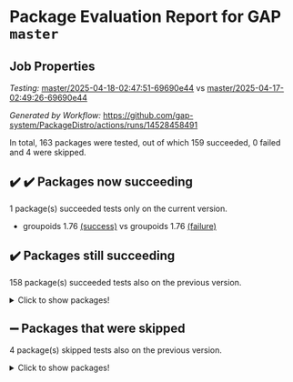 # Package Evaluation Report for GAP `master`

## Job Properties

*Testing:* [master/2025-04-18-02:47:51-69690e44](https://github.com/gap-system/PackageDistro/blob/data/reports/master/2025-04-18-02:47:51-69690e44) vs [master/2025-04-17-02:49:26-69690e44](https://github.com/gap-system/PackageDistro/blob/data/reports/master/2025-04-17-02:49:26-69690e44)

*Generated by Workflow:* https://github.com/gap-system/PackageDistro/actions/runs/14528458491

In total, 163 packages were tested, out of which 159 succeeded, 0 failed and 4 were skipped.

## :heavy_check_mark: :heavy_check_mark: Packages now succeeding

1 package(s) succeeded tests only on the current version.
- groupoids 1.76 [(success)](https://github.com/gap-system/PackageDistro/actions/runs/14528458491/job/40764389245) vs groupoids 1.76 [(failure)](https://github.com/gap-system/PackageDistro/actions/runs/14506715507/job/40697660165)

## :heavy_check_mark: Packages still succeeding

158 package(s) succeeded tests also on the previous version.
<details><summary>Click to show packages!</summary>

- 4ti2interface 2024.11-01 [(success)](https://github.com/gap-system/PackageDistro/actions/runs/14528458491/job/40764370045)
- ace 5.7.0 [(success)](https://github.com/gap-system/PackageDistro/actions/runs/14528458491/job/40764370322)
- aclib 1.3.2 [(success)](https://github.com/gap-system/PackageDistro/actions/runs/14528458491/job/40764370573)
- agt 0.3.1 [(success)](https://github.com/gap-system/PackageDistro/actions/runs/14528458491/job/40764370794)
- alco 1.1.1 [(success)](https://github.com/gap-system/PackageDistro/actions/runs/14528458491/job/40764371002)
- alnuth 3.2.1 [(success)](https://github.com/gap-system/PackageDistro/actions/runs/14528458491/job/40764371235)
- anupq 3.3.1 [(success)](https://github.com/gap-system/PackageDistro/actions/runs/14528458491/job/40764371476)
- atlasrep 2.1.9 [(success)](https://github.com/gap-system/PackageDistro/actions/runs/14528458491/job/40764375969)
- autodoc 2023.06.19 [(success)](https://github.com/gap-system/PackageDistro/actions/runs/14528458491/job/40764376445)
- automata 1.16 [(success)](https://github.com/gap-system/PackageDistro/actions/runs/14528458491/job/40764376789)
- automgrp 1.3.3 [(success)](https://github.com/gap-system/PackageDistro/actions/runs/14528458491/job/40764379045)
- autpgrp 1.11.1 [(success)](https://github.com/gap-system/PackageDistro/actions/runs/14528458491/job/40764379333)
- cap 2025.04-04 [(success)](https://github.com/gap-system/PackageDistro/actions/runs/14528458491/job/40764379567)
- caratinterface 2.3.7 [(success)](https://github.com/gap-system/PackageDistro/actions/runs/14528458491/job/40764379762)
- cddinterface 2024.09.02 [(success)](https://github.com/gap-system/PackageDistro/actions/runs/14528458491/job/40764379968)
- circle 1.6.6 [(success)](https://github.com/gap-system/PackageDistro/actions/runs/14528458491/job/40764380170)
- classicpres 1.22 [(success)](https://github.com/gap-system/PackageDistro/actions/runs/14528458491/job/40764380339)
- cohomolo 1.6.11 [(success)](https://github.com/gap-system/PackageDistro/actions/runs/14528458491/job/40764380553)
- congruence 1.2.7 [(success)](https://github.com/gap-system/PackageDistro/actions/runs/14528458491/job/40764380808)
- corefreesub 0.6 [(success)](https://github.com/gap-system/PackageDistro/actions/runs/14528458491/job/40764381019)
- corelg 1.57 [(success)](https://github.com/gap-system/PackageDistro/actions/runs/14528458491/job/40764381208)
- crime 1.6 [(success)](https://github.com/gap-system/PackageDistro/actions/runs/14528458491/job/40764381445)
- crisp 1.4.6 [(success)](https://github.com/gap-system/PackageDistro/actions/runs/14528458491/job/40764381651)
- crypting 0.10.5 [(success)](https://github.com/gap-system/PackageDistro/actions/runs/14528458491/job/40764381829)
- cryst 4.1.27 [(success)](https://github.com/gap-system/PackageDistro/actions/runs/14528458491/job/40764382016)
- crystcat 1.1.10 [(success)](https://github.com/gap-system/PackageDistro/actions/runs/14528458491/job/40764382190)
- ctbllib 1.3.9 [(success)](https://github.com/gap-system/PackageDistro/actions/runs/14528458491/job/40764382352)
- cubefree 1.20 [(success)](https://github.com/gap-system/PackageDistro/actions/runs/14528458491/job/40764382539)
- curlinterface 2.4.0 [(success)](https://github.com/gap-system/PackageDistro/actions/runs/14528458491/job/40764382748)
- cvec 2.8.3 [(success)](https://github.com/gap-system/PackageDistro/actions/runs/14528458491/job/40764382925)
- datastructures 0.3.1 [(success)](https://github.com/gap-system/PackageDistro/actions/runs/14528458491/job/40764383114)
- deepthought 1.0.8 [(success)](https://github.com/gap-system/PackageDistro/actions/runs/14528458491/job/40764383319)
- design 1.8.2 [(success)](https://github.com/gap-system/PackageDistro/actions/runs/14528458491/job/40764383490)
- difsets 2.3.1 [(success)](https://github.com/gap-system/PackageDistro/actions/runs/14528458491/job/40764383668)
- digraphs 1.10.0 [(success)](https://github.com/gap-system/PackageDistro/actions/runs/14528458491/job/40764383891)
- edim 1.3.8 [(success)](https://github.com/gap-system/PackageDistro/actions/runs/14528458491/job/40764384106)
- example 4.4.0 [(success)](https://github.com/gap-system/PackageDistro/actions/runs/14528458491/job/40764384287)
- examplesforhomalg 2023.10-01 [(success)](https://github.com/gap-system/PackageDistro/actions/runs/14528458491/job/40764384481)
- factint 1.6.3 [(success)](https://github.com/gap-system/PackageDistro/actions/runs/14528458491/job/40764384667)
- ferret 1.0.14 [(success)](https://github.com/gap-system/PackageDistro/actions/runs/14528458491/job/40764384872)
- fga 1.5.0 [(success)](https://github.com/gap-system/PackageDistro/actions/runs/14528458491/job/40764385079)
- fining 1.5.6 [(success)](https://github.com/gap-system/PackageDistro/actions/runs/14528458491/job/40764385323)
- float 1.0.7 [(success)](https://github.com/gap-system/PackageDistro/actions/runs/14528458491/job/40764385548)
- format 1.4.4 [(success)](https://github.com/gap-system/PackageDistro/actions/runs/14528458491/job/40764385749)
- forms 1.2.12 [(success)](https://github.com/gap-system/PackageDistro/actions/runs/14528458491/job/40764385972)
- fplsa 1.2.6 [(success)](https://github.com/gap-system/PackageDistro/actions/runs/14528458491/job/40764386246)
- fr 2.4.13 [(success)](https://github.com/gap-system/PackageDistro/actions/runs/14528458491/job/40764386451)
- francy 2.0.3 [(success)](https://github.com/gap-system/PackageDistro/actions/runs/14528458491/job/40764386664)
- fwtree 1.3 [(success)](https://github.com/gap-system/PackageDistro/actions/runs/14528458491/job/40764386884)
- gapdoc 1.6.7 [(success)](https://github.com/gap-system/PackageDistro/actions/runs/14528458491/job/40764387107)
- gauss 2024.11-01 [(success)](https://github.com/gap-system/PackageDistro/actions/runs/14528458491/job/40764387314)
- gaussforhomalg 2024.08-01 [(success)](https://github.com/gap-system/PackageDistro/actions/runs/14528458491/job/40764387525)
- gbnp 1.1.0 [(success)](https://github.com/gap-system/PackageDistro/actions/runs/14528458491/job/40764387750)
- generalizedmorphismsforcap 2025.02-01 [(success)](https://github.com/gap-system/PackageDistro/actions/runs/14528458491/job/40764387977)
- genss 1.6.9 [(success)](https://github.com/gap-system/PackageDistro/actions/runs/14528458491/job/40764388237)
- gradedmodules 2024.12-01 [(success)](https://github.com/gap-system/PackageDistro/actions/runs/14528458491/job/40764388496)
- gradedringforhomalg 2024.07-01 [(success)](https://github.com/gap-system/PackageDistro/actions/runs/14528458491/job/40764388740)
- grape 4.9.2 [(success)](https://github.com/gap-system/PackageDistro/actions/runs/14528458491/job/40764389051)
- grpconst 2.6.5 [(success)](https://github.com/gap-system/PackageDistro/actions/runs/14528458491/job/40764389501)
- guarana 0.96.3 [(success)](https://github.com/gap-system/PackageDistro/actions/runs/14528458491/job/40764389712)
- guava 3.20 [(success)](https://github.com/gap-system/PackageDistro/actions/runs/14528458491/job/40764390003)
- hap 1.66 [(success)](https://github.com/gap-system/PackageDistro/actions/runs/14528458491/job/40764390271)
- hapcryst 0.1.15 [(success)](https://github.com/gap-system/PackageDistro/actions/runs/14528458491/job/40764390494)
- hecke 1.5.4 [(success)](https://github.com/gap-system/PackageDistro/actions/runs/14528458491/job/40764390788)
- help 4.0 [(success)](https://github.com/gap-system/PackageDistro/actions/runs/14528458491/job/40764391019)
- homalg 2024.01-01 [(success)](https://github.com/gap-system/PackageDistro/actions/runs/14528458491/job/40764391278)
- homalgtocas 2023.11-01 [(success)](https://github.com/gap-system/PackageDistro/actions/runs/14528458491/job/40764391511)
- ibnp 0.15 [(success)](https://github.com/gap-system/PackageDistro/actions/runs/14528458491/job/40764391750)
- idrel 2.48 [(success)](https://github.com/gap-system/PackageDistro/actions/runs/14528458491/job/40764392015)
- images 1.3.3 [(success)](https://github.com/gap-system/PackageDistro/actions/runs/14528458491/job/40764392246)
- intpic 0.4.0 [(success)](https://github.com/gap-system/PackageDistro/actions/runs/14528458491/job/40764392546)
- io 4.9.1 [(success)](https://github.com/gap-system/PackageDistro/actions/runs/14528458491/job/40764392806)
- io_forhomalg 2023.02-04 [(success)](https://github.com/gap-system/PackageDistro/actions/runs/14528458491/job/40764393035)
- irredsol 1.4.4 [(success)](https://github.com/gap-system/PackageDistro/actions/runs/14528458491/job/40764393303)
- json 2.2.2 [(success)](https://github.com/gap-system/PackageDistro/actions/runs/14528458491/job/40764393504)
- jupyterkernel 1.5.1 [(success)](https://github.com/gap-system/PackageDistro/actions/runs/14528458491/job/40764393736)
- jupyterviz 1.5.6 [(success)](https://github.com/gap-system/PackageDistro/actions/runs/14528458491/job/40764393971)
- kan 1.37 [(success)](https://github.com/gap-system/PackageDistro/actions/runs/14528458491/job/40764394272)
- kbmag 1.5.11 [(success)](https://github.com/gap-system/PackageDistro/actions/runs/14528458491/job/40764394503)
- laguna 3.9.7 [(success)](https://github.com/gap-system/PackageDistro/actions/runs/14528458491/job/40764394769)
- liealgdb 2.2.1 [(success)](https://github.com/gap-system/PackageDistro/actions/runs/14528458491/job/40764395022)
- liepring 2.9.1 [(success)](https://github.com/gap-system/PackageDistro/actions/runs/14528458491/job/40764395235)
- liering 2.4.2 [(success)](https://github.com/gap-system/PackageDistro/actions/runs/14528458491/job/40764395467)
- linearalgebraforcap 2025.04-01 [(success)](https://github.com/gap-system/PackageDistro/actions/runs/14528458491/job/40764395740)
- lins 0.9 [(success)](https://github.com/gap-system/PackageDistro/actions/runs/14528458491/job/40764396021)
- localizeringforhomalg 2023.10-01 [(success)](https://github.com/gap-system/PackageDistro/actions/runs/14528458491/job/40764396275)
- loops 3.4.4 [(success)](https://github.com/gap-system/PackageDistro/actions/runs/14528458491/job/40764396567)
- lpres 1.1.1 [(success)](https://github.com/gap-system/PackageDistro/actions/runs/14528458491/job/40764396840)
- majoranaalgebras 1.5.2 [(success)](https://github.com/gap-system/PackageDistro/actions/runs/14528458491/job/40764397071)
- mapclass 1.4.6 [(success)](https://github.com/gap-system/PackageDistro/actions/runs/14528458491/job/40764397331)
- matgrp 0.71 [(success)](https://github.com/gap-system/PackageDistro/actions/runs/14528458491/job/40764397684)
- matricesforhomalg 2024.11-02 [(success)](https://github.com/gap-system/PackageDistro/actions/runs/14528458491/job/40764398027)
- modisom 3.0.0 [(success)](https://github.com/gap-system/PackageDistro/actions/runs/14528458491/job/40764398248)
- modulepresentationsforcap 2024.09-02 [(success)](https://github.com/gap-system/PackageDistro/actions/runs/14528458491/job/40764398506)
- modules 2024.12-01 [(success)](https://github.com/gap-system/PackageDistro/actions/runs/14528458491/job/40764398732)
- monoidalcategories 2025.03-02 [(success)](https://github.com/gap-system/PackageDistro/actions/runs/14528458491/job/40764398978)
- nconvex 2024.12-01 [(success)](https://github.com/gap-system/PackageDistro/actions/runs/14528458491/job/40764399171)
- nilmat 1.4.2 [(success)](https://github.com/gap-system/PackageDistro/actions/runs/14528458491/job/40764399492)
- nock 1.5 [(success)](https://github.com/gap-system/PackageDistro/actions/runs/14528458491/job/40764399696)
- normalizinterface 1.4.0 [(success)](https://github.com/gap-system/PackageDistro/actions/runs/14528458491/job/40764399885)
- nq 2.5.11 [(success)](https://github.com/gap-system/PackageDistro/actions/runs/14528458491/job/40764400086)
- numericalsgps 1.4.0 [(success)](https://github.com/gap-system/PackageDistro/actions/runs/14528458491/job/40764400298)
- openmath 11.5.3 [(success)](https://github.com/gap-system/PackageDistro/actions/runs/14528458491/job/40764400542)
- orb 5.0.0 [(success)](https://github.com/gap-system/PackageDistro/actions/runs/14528458491/job/40764400746)
- packagemanager 1.6.2 [(success)](https://github.com/gap-system/PackageDistro/actions/runs/14528458491/job/40764400918)
- patternclass 2.4.5 [(success)](https://github.com/gap-system/PackageDistro/actions/runs/14528458491/job/40764401123)
- permut 2.0.5 [(success)](https://github.com/gap-system/PackageDistro/actions/runs/14528458491/job/40764401281)
- polenta 1.3.11 [(success)](https://github.com/gap-system/PackageDistro/actions/runs/14528458491/job/40764401437)
- polymaking 0.8.7 [(success)](https://github.com/gap-system/PackageDistro/actions/runs/14528458491/job/40764401629)
- primgrp 3.4.4 [(success)](https://github.com/gap-system/PackageDistro/actions/runs/14528458491/job/40764402122)
- profiling 2.6.0 [(success)](https://github.com/gap-system/PackageDistro/actions/runs/14528458491/job/40764402335)
- qdistrnd 0.9.5 [(success)](https://github.com/gap-system/PackageDistro/actions/runs/14528458491/job/40764402540)
- qpa 1.35 [(success)](https://github.com/gap-system/PackageDistro/actions/runs/14528458491/job/40764402770)
- quagroup 1.8.4 [(success)](https://github.com/gap-system/PackageDistro/actions/runs/14528458491/job/40764402931)
- radiroot 2.9 [(success)](https://github.com/gap-system/PackageDistro/actions/runs/14528458491/job/40764403118)
- rcwa 4.7.1 [(success)](https://github.com/gap-system/PackageDistro/actions/runs/14528458491/job/40764403267)
- rds 1.8 [(success)](https://github.com/gap-system/PackageDistro/actions/runs/14528458491/job/40764403457)
- recog 1.4.4 [(success)](https://github.com/gap-system/PackageDistro/actions/runs/14528458491/job/40764403674)
- repndecomp 1.3.0 [(success)](https://github.com/gap-system/PackageDistro/actions/runs/14528458491/job/40764403872)
- repsn 3.1.2 [(success)](https://github.com/gap-system/PackageDistro/actions/runs/14528458491/job/40764404069)
- resclasses 4.7.3 [(success)](https://github.com/gap-system/PackageDistro/actions/runs/14528458491/job/40764404240)
- ringsforhomalg 2024.11-02 [(success)](https://github.com/gap-system/PackageDistro/actions/runs/14528458491/job/40764404419)
- sco 2023.08-01 [(success)](https://github.com/gap-system/PackageDistro/actions/runs/14528458491/job/40764404625)
- scscp 2.4.3 [(success)](https://github.com/gap-system/PackageDistro/actions/runs/14528458491/job/40764404836)
- semigroups 5.5.0 [(success)](https://github.com/gap-system/PackageDistro/actions/runs/14528458491/job/40764405046)
- sglppow 2.4 [(success)](https://github.com/gap-system/PackageDistro/actions/runs/14528458491/job/40764405265)
- sgpviz 0.999.6 [(success)](https://github.com/gap-system/PackageDistro/actions/runs/14528458491/job/40764405482)
- simpcomp 2.1.14 [(success)](https://github.com/gap-system/PackageDistro/actions/runs/14528458491/job/40764405724)
- singular 2024.06.03 [(success)](https://github.com/gap-system/PackageDistro/actions/runs/14528458491/job/40764405961)
- sl2reps 1.1 [(success)](https://github.com/gap-system/PackageDistro/actions/runs/14528458491/job/40764406149)
- sla 1.6.2 [(success)](https://github.com/gap-system/PackageDistro/actions/runs/14528458491/job/40764406346)
- smallantimagmas 0.3.0 [(success)](https://github.com/gap-system/PackageDistro/actions/runs/14528458491/job/40764406560)
- smallgrp 1.5.4 [(success)](https://github.com/gap-system/PackageDistro/actions/runs/14528458491/job/40764406810)
- smallsemi 0.7.2 [(success)](https://github.com/gap-system/PackageDistro/actions/runs/14528458491/job/40764407102)
- sonata 2.9.6 [(success)](https://github.com/gap-system/PackageDistro/actions/runs/14528458491/job/40764407327)
- sophus 1.27 [(success)](https://github.com/gap-system/PackageDistro/actions/runs/14528458491/job/40764407512)
- sotgrps 1.3 [(success)](https://github.com/gap-system/PackageDistro/actions/runs/14528458491/job/40764407768)
- spinsym 1.5.2 [(success)](https://github.com/gap-system/PackageDistro/actions/runs/14528458491/job/40764408022)
- standardff 1.0 [(success)](https://github.com/gap-system/PackageDistro/actions/runs/14528458491/job/40764408284)
- symbcompcc 1.3.2 [(success)](https://github.com/gap-system/PackageDistro/actions/runs/14528458491/job/40764408533)
- thelma 1.3 [(success)](https://github.com/gap-system/PackageDistro/actions/runs/14528458491/job/40764408802)
- tomlib 1.2.11 [(success)](https://github.com/gap-system/PackageDistro/actions/runs/14528458491/job/40764409075)
- toolsforhomalg 2024.09-01 [(success)](https://github.com/gap-system/PackageDistro/actions/runs/14528458491/job/40764409340)
- toric 1.9.6 [(success)](https://github.com/gap-system/PackageDistro/actions/runs/14528458491/job/40764409588)
- transgrp 3.6.5 [(success)](https://github.com/gap-system/PackageDistro/actions/runs/14528458491/job/40764409921)
- typeset 1.2.2 [(success)](https://github.com/gap-system/PackageDistro/actions/runs/14528458491/job/40764410242)
- ugaly 4.1.3 [(success)](https://github.com/gap-system/PackageDistro/actions/runs/14528458491/job/40764410497)
- unipot 1.6 [(success)](https://github.com/gap-system/PackageDistro/actions/runs/14528458491/job/40764410765)
- unitlib 4.2.0 [(success)](https://github.com/gap-system/PackageDistro/actions/runs/14528458491/job/40764411103)
- utils 0.89 [(success)](https://github.com/gap-system/PackageDistro/actions/runs/14528458491/job/40764411489)
- uuid 0.7 [(success)](https://github.com/gap-system/PackageDistro/actions/runs/14528458491/job/40764411765)
- walrus 0.9991 [(success)](https://github.com/gap-system/PackageDistro/actions/runs/14528458491/job/40764412027)
- wedderga 4.10.5 [(success)](https://github.com/gap-system/PackageDistro/actions/runs/14528458491/job/40764412315)
- wpe 0.8 [(success)](https://github.com/gap-system/PackageDistro/actions/runs/14528458491/job/40764412575)
- xmod 2.92 [(success)](https://github.com/gap-system/PackageDistro/actions/runs/14528458491/job/40764412814)
- xmodalg 1.32 [(success)](https://github.com/gap-system/PackageDistro/actions/runs/14528458491/job/40764413067)
- yangbaxter 0.10.6 [(success)](https://github.com/gap-system/PackageDistro/actions/runs/14528458491/job/40764413373)
- zeromqinterface 0.16 [(success)](https://github.com/gap-system/PackageDistro/actions/runs/14528458491/job/40764413604)
</details>

## :heavy_minus_sign: Packages that were skipped

4 package(s) skipped tests also on the previous version.
<details><summary>Click to show packages!</summary>

- browse 1.8.21 [(skipped)](https://github.com/gap-system/PackageDistro/actions/runs/14528458491/job/40764147815)
- itc 1.5.1 [(skipped)](https://github.com/gap-system/PackageDistro/actions/runs/14528458491/job/40764147815)
- polycyclic 2.16 [(skipped)](https://github.com/gap-system/PackageDistro/actions/runs/14528458491/job/40764147815)
- xgap 4.32 [(skipped)](https://github.com/gap-system/PackageDistro/actions/runs/14528458491/job/40764147815)
</details>

